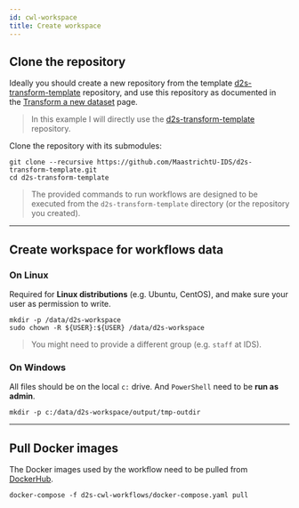 ```yaml
---
id: cwl-workspace
title: Create workspace
---
```


## Clone the repository

Ideally you should create a new repository from the template [d2s-transform-template](https://github.com/MaastrichtU-IDS/d2s-transform-template) repository, and use this repository as documented in the [Transform a new dataset](/docs/d2s-new-dataset) page.

> In this example I will directly use the [d2s-transform-template](https://github.com/MaastrichtU-IDS/d2s-transform-template) repository.

Clone the repository with its submodules:

```shell
git clone --recursive https://github.com/MaastrichtU-IDS/d2s-transform-template.git
cd d2s-transform-template
```

> The  provided commands to run workflows are designed to be executed from the `d2s-transform-template` directory (or the repository you created).

---

## Create workspace for workflows data

### On Linux

Required for **Linux distributions** (e.g. Ubuntu, CentOS), and make sure your user as permission to write.

```shell
mkdir -p /data/d2s-workspace
sudo chown -R ${USER}:${USER} /data/d2s-workspace
```

> You might need to provide a different group (e.g. `staff` at IDS).

### On Windows

All files should be on the local `c:` drive. And `PowerShell` need to be **run as admin**.  

```shell
mkdir -p c:/data/d2s-workspace/output/tmp-outdir
```

---

## Pull Docker images

The Docker images used by the workflow need to be pulled from [DockerHub](https://hub.docker.com/u/umids).

```shell
docker-compose -f d2s-cwl-workflows/docker-compose.yaml pull
```
